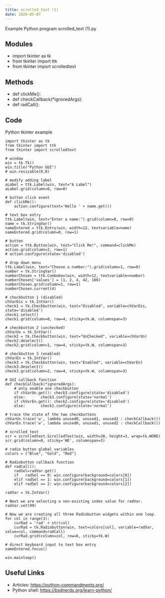 ```yaml
---
title: scrolled_text (1)
date: 2020-05-07
---
```

Example Python program scrolled_text (1).py

## Modules

* import tkinter as tk
* from tkinter import ttk
* from tkinter import scrolledtext

## Methods

* def clickMe():
* def checkCallback(*ignoredArgs):
* def radCall():

## Code

Python tkinter example

    import tkinter as tk
    from tkinter import ttk
    from tkinter import scrolledtext
    
    # window
    win = tk.Tk()
    win.title("Python GUI")
    # win.resizable(0,0)
    
    # modify adding label
    aLabel = ttk.Label(win, text="A Label")
    aLabel.grid(column=0, row=0)
    
    # button click event
    def clickMe():
        action.configure(text='Hello ' + name.get())
    
    # text box entry
    ttk.Label(win, text="Enter a name:").grid(column=0, row=0)
    name = tk.StringVar()
    nameEntered = ttk.Entry(win, width=12, textvariable=name)
    nameEntered.grid(column=0, row=1)
    
    # button
    action = ttk.Button(win, text="Click Me!", command=clickMe)
    action.grid(column=2, row=1)
    # action.configure(state='disabled')
    
    # drop down menu
    ttk.Label(win, text="Choose a number:").grid(column=1, row=0)
    number = tk.StringVar()
    numberChosen = ttk.Combobox(win, width=12, textvariable=number)
    numberChosen['values'] = (1, 2, 4, 42, 100)
    numberChosen.grid(column=1, row=1)
    numberChosen.current(4)
    
    # checkbutton 1 (disabled)
    chVarDis = tk.IntVar()
    check1 = tk.Checkbutton(win, text="Disabled", variable=chVarDis, state='disabled')
    check1.select()
    check1.grid(column=0, row=4, sticky=tk.W, columnspan=3)
    
    # checkbutton 2 (unchecked)
    chVarUn = tk.IntVar()
    check2 = tk.Checkbutton(win, text="UnChecked", variable=chVarUn)
    check2.deselect()
    check2.grid(column=1, row=4, sticky=tk.W, columnspan=3)
    
    # checkbutton 3 (enabled)
    chVarEn = tk.IntVar()
    check3 = tk.Checkbutton(win, text="Enabled", variable=chVarEn)
    check3.deselect()
    check3.grid(column=2, row=4, sticky=tk.W, columnspan=3)
    
    # GUI callback function
    def checkCallback(*ignoredArgs):
        # only enable one checkbutton
        if chVarUn.get(): check3.configure(state='disabled')
        else:       check3.configure(state='normal')
        if chVarEn.get(): check2.configure(state='disabled')
        else:       check2.configure(state='normal')
    
    # trace the state of the two checkbuttons
    chVarUn.trace('w', lambda unused0, unused1, unused2 : checkCallback())
    chVarEn.trace('w', lambda unused0, unused1, unused2 : checkCallback())
    
    # scrolled text
    scr = scrolledtext.ScrolledText(win, width=30, height=3, wrap=tk.WORD)
    scr.grid(column=0, sticky='WE', columnspan=3)
    
    # radio button global variables
    colors = ["Blue", "Gold", "Red"]
    
    # Radiobutton callback function
    def radCall():
        radSel=radVar.get()
        if   radSel == 0: win.configure(background=colors[0])
        elif radSel == 1: win.configure(background=colors[1])
        elif radSel == 2: win.configure(background=colors[2])
    
    radVar = tk.IntVar()
    
    # Next we are selecting a non-existing index value for radVar.
    radVar.set(99)
    
    # Now we are creating all three Radiobutton widgets within one loop.
    for col in range(3):
        curRad = 'rad' + str(col)
        curRad = tk.Radiobutton(win, text=colors[col], variable=radVar, value=col, command=radCall)
        curRad.grid(column=col, row=6, sticky=tk.W)
    
    # direct keyboard input to text box entry
    nameEntered.focus()
    
    win.mainloop()
    

## Useful Links

- Articles: https://python-commandments.org/
- Python shell: https://bsdnerds.org/learn-python/
